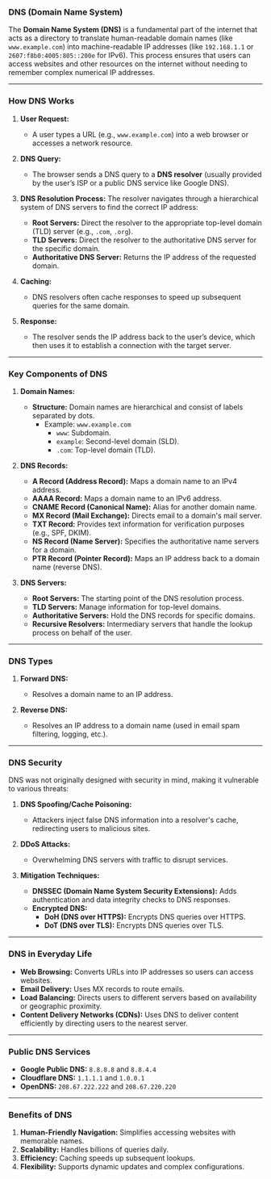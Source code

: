 ### **DNS (Domain Name System)**

The **Domain Name System (DNS)** is a fundamental part of the internet that acts as a directory to translate human-readable domain names (like `www.example.com`) into machine-readable IP addresses (like `192.168.1.1` or `2607:f8b0:4005:805::200e` for IPv6). This process ensures that users can access websites and other resources on the internet without needing to remember complex numerical IP addresses.

---

### **How DNS Works**

1. **User Request:**
   - A user types a URL (e.g., `www.example.com`) into a web browser or accesses a network resource.

2. **DNS Query:**
   - The browser sends a DNS query to a **DNS resolver** (usually provided by the user’s ISP or a public DNS service like Google DNS).

3. **DNS Resolution Process:**
   The resolver navigates through a hierarchical system of DNS servers to find the correct IP address:
   - **Root Servers:** Direct the resolver to the appropriate top-level domain (TLD) server (e.g., `.com`, `.org`).
   - **TLD Servers:** Direct the resolver to the authoritative DNS server for the specific domain.
   - **Authoritative DNS Server:** Returns the IP address of the requested domain.

4. **Caching:**
   - DNS resolvers often cache responses to speed up subsequent queries for the same domain.

5. **Response:**
   - The resolver sends the IP address back to the user’s device, which then uses it to establish a connection with the target server.

---

### **Key Components of DNS**

1. **Domain Names:**
   - **Structure:** Domain names are hierarchical and consist of labels separated by dots.
     - Example: `www.example.com`  
       - `www`: Subdomain.
       - `example`: Second-level domain (SLD).
       - `.com`: Top-level domain (TLD).

2. **DNS Records:**
   - **A Record (Address Record):** Maps a domain name to an IPv4 address.
   - **AAAA Record:** Maps a domain name to an IPv6 address.
   - **CNAME Record (Canonical Name):** Alias for another domain name.
   - **MX Record (Mail Exchange):** Directs email to a domain's mail server.
   - **TXT Record:** Provides text information for verification purposes (e.g., SPF, DKIM).
   - **NS Record (Name Server):** Specifies the authoritative name servers for a domain.
   - **PTR Record (Pointer Record):** Maps an IP address back to a domain name (reverse DNS).

3. **DNS Servers:**
   - **Root Servers:** The starting point of the DNS resolution process.
   - **TLD Servers:** Manage information for top-level domains.
   - **Authoritative Servers:** Hold the DNS records for specific domains.
   - **Recursive Resolvers:** Intermediary servers that handle the lookup process on behalf of the user.

---

### **DNS Types**

1. **Forward DNS:**
   - Resolves a domain name to an IP address.

2. **Reverse DNS:**
   - Resolves an IP address to a domain name (used in email spam filtering, logging, etc.).

---

### **DNS Security**

DNS was not originally designed with security in mind, making it vulnerable to various threats:

1. **DNS Spoofing/Cache Poisoning:**
   - Attackers inject false DNS information into a resolver's cache, redirecting users to malicious sites.

2. **DDoS Attacks:**
   - Overwhelming DNS servers with traffic to disrupt services.

3. **Mitigation Techniques:**
   - **DNSSEC (Domain Name System Security Extensions):** Adds authentication and data integrity checks to DNS responses.
   - **Encrypted DNS:**
     - **DoH (DNS over HTTPS):** Encrypts DNS queries over HTTPS.
     - **DoT (DNS over TLS):** Encrypts DNS queries over TLS.

---

### **DNS in Everyday Life**

- **Web Browsing:** Converts URLs into IP addresses so users can access websites.
- **Email Delivery:** Uses MX records to route emails.
- **Load Balancing:** Directs users to different servers based on availability or geographic proximity.
- **Content Delivery Networks (CDNs):** Uses DNS to deliver content efficiently by directing users to the nearest server.

---

### **Public DNS Services**

- **Google Public DNS:** `8.8.8.8` and `8.8.4.4`
- **Cloudflare DNS:** `1.1.1.1` and `1.0.0.1`
- **OpenDNS:** `208.67.222.222` and `208.67.220.220`

---

### **Benefits of DNS**

1. **Human-Friendly Navigation:** Simplifies accessing websites with memorable names.
2. **Scalability:** Handles billions of queries daily.
3. **Efficiency:** Caching speeds up subsequent lookups.
4. **Flexibility:** Supports dynamic updates and complex configurations.
